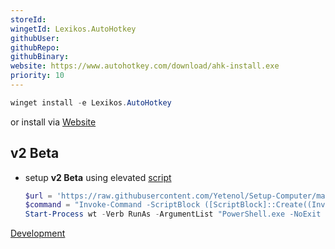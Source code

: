 ```yaml
---
storeId: 
wingetId: Lexikos.AutoHotkey
githubUser: 
githubRepo: 
githubBinary: 
website: https://www.autohotkey.com/download/ahk-install.exe
priority: 10
---
```



```powershell
winget install -e Lexikos.AutoHotkey
```

or install via [Website](https://www.autohotkey.com/download/ahk-install.exe)

## v2 Beta
- setup **v2 Beta** using elevated [script](../script/Setup-AutoHotkey-2.ps1)
  ```powershell
  $url = 'https://raw.githubusercontent.com/Yetenol/Setup-Computer/main/script/Setup-AutoHotkey-2.ps1'
  $command = "Invoke-Command -ScriptBlock ([ScriptBlock]::Create((Invoke-WebRequest -Uri $url)))"
  Start-Process wt -Verb RunAs -ArgumentList "PowerShell.exe -NoExit -Command $command"
  ```


[Development](../Development.md)